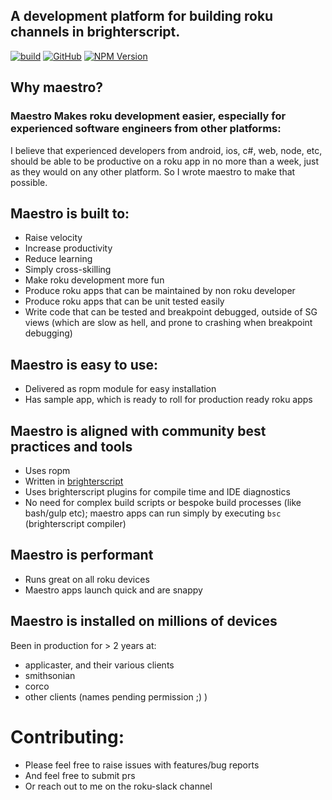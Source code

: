 ## A development platform for building roku channels in brighterscript.


[![build](https://img.shields.io/github/workflow/status/georgejecook/maestro-roku/build.svg?logo=github)](https://github.com/georgejecook/maestro-roku/actions?query=workflow%3Abuild)
[![GitHub](https://img.shields.io/github/release/georgejecook/maestro-roku.svg?style=flat-square)](https://github.com/georgejecook/maestro-roku/releases)
[![NPM Version](https://badge.fury.io/js/maestro-roku.svg?style=flat)](https://npmjs.org/package/maestro-roku)


## Why maestro?

### Maestro Makes roku development easier, especially for experienced software engineers from other platforms:

I believe that experienced developers from android, ios, c#, web, node, etc, should be able to be productive on a roku app in no more than a week, just as they would on any other platform. So I wrote maestro to make that possible.

## Maestro is built to:

 - Raise velocity
 - Increase productivity
 - Reduce learning
 - Simply cross-skilling
 - Make roku development more fun
 - Produce roku apps that can be maintained by non roku developer
 - Produce roku apps that can be unit tested easily
 - Write code that can be tested and breakpoint debugged, outside of SG views (which are slow as hell, and prone to crashing when breakpoint debugging)


## Maestro is easy to use:

 - Delivered as ropm module for easy installation
 - Has sample app, which is ready to roll for production ready roku apps

## Maestro is aligned with community best practices and tools

 - Uses ropm
 - Written in [brighterscript](https://github.com/rokucommunity/brighterscript)
 - Uses brighterscript plugins for compile time and IDE diagnostics
 - No need for complex build scripts or bespoke build processes (like bash/gulp etc); maestro apps can run simply by executing `bsc`  (brighterscript compiler)


## Maestro is performant

 - Runs great on all roku devices
 - Maestro apps launch quick and are snappy

## Maestro is installed on millions of devices

Been in production for > 2 years at:

  - applicaster, and their various clients
  - smithsonian
  - corco
  - other clients (names pending permission ;) )

# Contributing:

 - Please feel free to raise issues with features/bug reports
 - And feel free to submit prs
 - Or reach out to me on the roku-slack channel